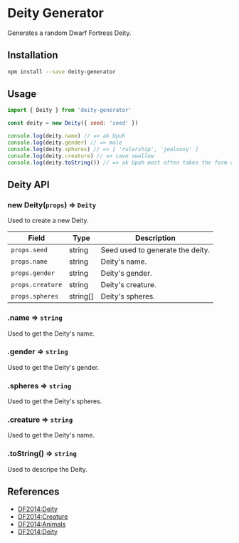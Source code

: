 # Deity Generator

Generates a random Dwarf Fortress Deity.

## Installation

```bash
npm install --save deity-generator
```

## Usage

```javascript
import { Deity } from 'deity-generator'

const deity = new Deity({ seed: 'seed' })

console.log(deity.name) // => ak Upuh
console.log(deity.gender) // => male
console.log(deity.spheres) // => [ 'rulership', 'jealousy' ]
console.log(deity.creature) // => cave swallow
console.log(deity.toString()) // => ak Upuh most often takes the form of a male cave swallow and is associated with rulership and jealousy.
```

## Deity API

### new Deity(`props`) => `Deity`

Used to create a new Deity.

| Field            | Type     | Description                      |
| ---------------- | -------- | -------------------------------- |
| `props.seed`     | string   | Seed used to generate the deity. |
| `props.name`     | string   | Deity's name.                    |
| `props.gender`   | string   | Deity's gender.                  |
| `props.creature` | string   | Deity's creature.                |
| `props.spheres`  | string[] | Deity's spheres.                 |

### .name => `string`

Used to get the Deity's name.

### .gender => `string`

Used to get the Deity's gender.

### .spheres => `string`

Used to get the Deity's spheres.

### .creature => `string`

Used to get the Deity's name.

### .toString() => `string`

Used to descripe the Deity.

## References

- [DF2014:Deity](https://dwarffortresswiki.org/index.php/DF2014:Deity)
- [DF2014:Creature](https://dwarffortresswiki.org/index.php/DF2014:Creature)
- [DF2014:Animals](https://dwarffortresswiki.org/index.php/Category:DF2014:Animals)
- [DF2014:Deity](https://dwarffortresswiki.org/index.php/DF2014:Vermin)
